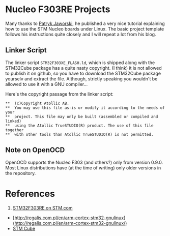 # Nucleo F303RE Projects

Many thanks to [Patryk Jaworski](http://regalis.com.pl/en/arm-cortex-stm32-gnulinux), 
he published a very nice tutorial explaining how to use the STM Nucleo boards under Linux.
The basic project template follows his instructions quite closely and I will repeat a lot from his blog.

## Linker Script
The linker script `STM32F303XE_FLASH.ld`, which is shipped along with the STM32Cube package has a quite nasty copyright.
(I think) it is not allowed to publish it on github, so you have to download the STM32Cube package yourselv and extract the file.
Although, strictly speaking you wouldn't be allowed to use it with a GNU compiler...

Here's the copyright passage from the linker script:
```
**  (c)Copyright Atollic AB.
**  You may use this file as-is or modify it according to the needs of your
**  project. This file may only be built (assembled or compiled and linked)
**  using the Atollic TrueSTUDIO(R) product. The use of this file together
**  with other tools than Atollic TrueSTUDIO(R) is not permitted.
```

## Note on OpenOCD
OpenOCD supports the Nucleo F303 (and others?) only from version 0.9.0. Most Linux distributions have (at the time of writing)
only older versions in the repository.

# References
1. [STM32F303RE on STM.com](http://www.st.com/web/en/catalog/mmc/FM141/SC1169/SS1576/LN1531/PF259246)
* [http://regalis.com.pl/en/arm-cortex-stm32-gnulinux](http://regalis.com.pl/en/arm-cortex-stm32-gnulinux/)
* [STM Cube](http://www.st.com/web/catalog/tools/FM147/CL1794/SC961/SS1743/LN1897/PF260613)

